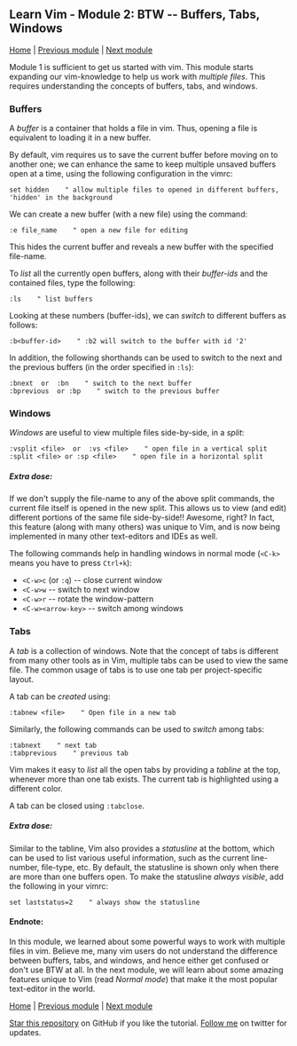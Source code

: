 ## Learn Vim - Module 2: BTW -- Buffers, Tabs, Windows

[Home](https://github.com/manasthakur/learn-vim/)  |  [Previous module](module1.md)  |  [Next module](module3.md)

Module 1 is sufficient to get us started with vim.
This module starts expanding our vim-knowledge to help us work with _multiple files_.
This requires understanding the concepts of buffers, tabs, and windows.

### Buffers
A _buffer_ is a container that holds a file in vim.
Thus, opening a file is equivalent to loading it in a new buffer.

By default, vim requires us to save the current buffer before moving on to another one;
we can enhance the same to keep multiple unsaved buffers open at a time, using the following configuration in the vimrc:
```vim
set hidden    " allow multiple files to opened in different buffers, 'hidden' in the background
```

We can create a new buffer (with a new file) using the command:
```
:e file_name    " open a new file for editing
```
This hides the current buffer and reveals a new buffer with the specified file-name.

To _list_ all the currently open buffers, along with their _buffer-ids_ and the contained files, type the following:
```vim
:ls    " list buffers
```
Looking at these numbers (buffer-ids), we can _switch_ to different buffers as follows:
```
:b<buffer-id>    " :b2 will switch to the buffer with id '2'
```
In addition, the following shorthands can be used to switch to the next and the previous buffers (in the order specified in `:ls`):
```
:bnext  or  :bn    " switch to the next buffer
:bprevious  or :bp    " switch to the previous buffer
```

### Windows
_Windows_ are useful to view multiple files side-by-side, in a _split_:
```
:vsplit <file>  or  :vs <file>    " open file in a vertical split
:split <file> or :sp <file>    " open file in a horizontal split
```

##### Extra dose:
If we don't supply the file-name to any of the above split commands, the current file itself is opened in the new split.
This allows us to view (and edit) different portions of the same file side-by-side!!
Awesome, right?
In fact, this feature (along with many others) was unique to Vim, and is now being implemented in many other text-editors and IDEs as well.

The following commands help in handling windows in normal mode (`<C-k>` means you have to press `Ctrl+k`):

* `<C-w>c` (or `:q`) -- close current window
* `<C-w>w` -- switch to next window
* `<C-w>r` -- rotate the window-pattern
* `<C-w><arrow-key>` -- switch among windows

### Tabs
A _tab_ is a collection of windows.
Note that the concept of tabs is different from many other tools as in Vim, multiple tabs can be used to view the same file.
The common usage of tabs is to use one tab per project-specific layout.

A tab can be _created_ using:
```
:tabnew <file>    " Open file in a new tab
```
Similarly, the following commands can be used to _switch_ among tabs:
```
:tabnext    " next tab
:tabprevious    " previous tab
```
Vim makes it easy to _list_ all the open tabs by providing a *tabline* at the top, whenever more than one tab exists.
The current tab is highlighted using a different color.

A tab can be closed using `:tabclose`.

##### Extra dose:
Similar to the tabline, Vim also provides a *statusline* at the bottom, which can be used to list various useful information, such as the current line-number, file-type, etc.
By default, the statusline is shown only when there are more than one buffers open.
To make the statusline _always visible_, add the following in your vimrc:
```vim
set laststatus=2    " always show the statusline
```

#### Endnote:
In this module, we learned about some powerful ways to work with multiple files in vim.
Believe me, many vim users do not understand the difference between buffers, tabs, and windows, and hence either get confused or don't use BTW at all.
In the next module, we will learn about some amazing features unique to Vim (read _Normal mode_) that make it the most popular text-editor in the world.

[Home](https://github.com/manasthakur/learn-vim/)  |  [Previous module](module1.md)  |  [Next module](module3.md)

[Star this repository](https://github.com/manasthakur/learn-vim/) on GitHub if you like the tutorial.
[Follow me](https://twitter.com/manasthakur17) on twitter for updates.

